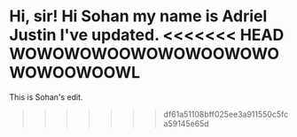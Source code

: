 Hi, sir!
Hi Sohan my name is Adriel Justin
I've updated.
<<<<<<< HEAD
WOWOWOWOOWOWOWOOWOWOWOWOOWOOWL
=======
This is Sohan's edit.
>>>>>>> df61a51108bff025ee3a911550c5fca59145e65d
